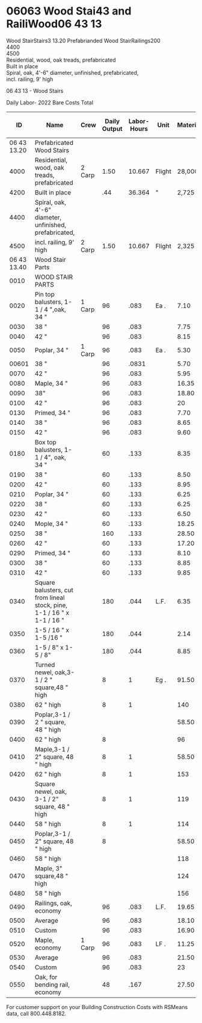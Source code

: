 # 06063 Wood Stai43 and RailiWood06 43 13

Wood StairStairs3 13.20 Prefabrianded Wood StairRailings200  
4400  
4500  
Residential, wood, oak treads, prefabricated  
Built in place  
Spiral, oak, 4'-6" diameter, unfinished, prefabricated,  
incl. railing, 9' high

06 43 13 - Wood Stairs

Daily Labor- 2022 Bare Costs Total

| ID    | Name                                                                 | Crew    | Daily Output | Labor-Hours | Unit    | Material | Labor  | Equipment | Total   | Total Incl O&P |
|-------|----------------------------------------------------------------------|---------|--------------|-------------|---------|----------|--------|-----------|---------|----------------|
| 06 43 13.20 | Prefabricated Wood Stairs                                       |         |              |             |         |          |        |           |         |                |
| 4000  | Residential, wood, oak treads, prefabricated                         | 2 Carp  | 1.50         | 10.667      | Flight  | 28,000   | 600    |           | 28,600  | 31,700         |
| 4200  | Built in place                                                       |         | .44          | 36.364      | "       | 2,725    | 2,050  |           | 4,775   | 6,050          |
| 4400  | Spiral, oak, 4'-6" diameter, unfinished, prefabricated,              |         |              |             |         |          |        |           |         |                |
| 4500  | incl. railing, 9' high                                               | 2 Carp  | 1.50         | 10.667      | Flight  | 2,325    | 6000   |           | 2,925   | 3,450          |
| 06 43 13.40 | Wood Stair Parts                                               |         |              |             |         |          |        |           |         |                |
| 0010  | WOOD STAIR PARTS                                                     |         |              |             |         |          |        |           |         |                |
| 0020  | Pin top balusters, 1-1 / 4 ",oak, 34 "                              | 1 Carp  | 96           | .083        | Ea .    | 7.10     | 4.69   |           | 11.79   | 14.            |
| 0030  | 38 "                                                                 |         | 96           | .083        |         | 7.75     | 4.69   |           | 12.44   | 15 .           |
| 0040  | 42 "                                                                 |         | 96           | .083        |         | 8.15     | 4.69   |           | 12.84   | 16             |
| 0050  | Poplar, 34 "                                                         | 1 Carp  | 96           | .083        | Ea .    | 5.30     | 4.69   |           | 9.99    | 123.           |
| 00601 | 38 "                                                                 |         | 96           | .0831       |         | 5.70     | 4.69   |           | 10.39   | 13 .           |
| 0070  | 42 "                                                                 |         | 96           | .083        |         | 5.95     | 4.69   |           | 10.64   | 13 .           |
| 0080  | Maple, 34 "                                                          |         | 96           | .083        |         | 16.35    | 4.69   |           | 21.04   | 25             |
| 0090  | 38"                                                                  |         | 96           | .083        |         | 18.80    | 4.69   |           | 23.49   | 27 .           |
| 0100  | 42 "                                                                 |         | 96           | .083        |         | 20       | 4.69   |           | 24.69   | 29 .           |
| 0130  | Primed, 34 "                                                         |         | 96           | .083        |         | 7.70     | 4.69   |           | 12.39   | 15 .           |
| 0140  | 38 "                                                                 |         | 96           | .083        |         | 8.65     | 4.69   |           | 13.34   | 16.            |
| 0150  | 42 "                                                                 |         | 96           | .083        |         | 9.60     | 4.69   |           | 14.29   | 17 .           |
| 0180  | Box top balusters, 1-1 / 4", oak, 34 "                              |         | 60           | .133        |         | 8.35     | 7.50   |           | 15.85   | 20 .           |
| 0190  | 38 "                                                                 |         | 60           | .133        |         | 8.50     | 7.50   |           | 16      | 20 .           |
| 0200  | 42 "                                                                 |         | 60           | .133        |         | 8.95     | 7.50   |           | 16.45   | 21             |
| 0210  | Poplar, 34 "                                                         |         | 60           | .133        |         | 6.25     | 7.50   |           | 13.75   | 18             |
| 0220  | 38 "                                                                 |         | 60           | .133        |         | 6.25     | 7.50   |           | 13.75   | 18             |
| 0230  | 42 "                                                                 |         | 60           | .133        |         | 6.50     | 7.50   |           | 14      | 18 .           |
| 0240  | Mople, 34  "                                                         |         | 60           | .133        |         | 18.25    | 7.50   |           | 25.75   | 31             |
| 0250  | 38 "                                                                 |         | 160          | .133        |         | 28.50    | 7.50   |           | 36      | 42 .           |
| 0260  | 42 "                                                                 |         | 60           | .133        |         | 17.20    | 7.50   |           | 24.70   | 30             |
| 0290  | Primed, 34  "                                                        |         | 60           | .133        |         | 8.10     | 7.50   |           | 15.60   | 20             |
| 0300  | 38 "                                                                 |         | 60           | .133        |         | 8.85     | 7.50   |           | 16.35   | 21             |
| 0310  | 42 "                                                                 |         | 60           | .133        |         | 9.85     | 7.50   |           | 17.35   | 22             |
| 0340  | Square balusters, cut from lineal stock, pine, 1-1 / 16 " x 1-1 / 16 "|         | 180          | .044        | L.F.    | 6.35     | 2.50   |           | 8.85    | 10 .           |
| 0350  | 1-5 / 16 " x 1-5 /16 "                                               |         | 180          | .044        |         | 2.14     | 2.50   |           | 4.64    | 6 .            |
| 0360  | 1-5 / 8" x 1-5 / 8"                                                  |         | 180          | .044        |         | 8.85     | 2.50   |           | 11.35   | 13 .           |
| 0370  | Turned newel, oak,3-1 / 2 " square,48 " high                         |         | 8            | 1           | Eg .    | 91.50    | 56.50  |           | 148     | 185            |
| 0380  | 62 " high                                                            |         | 8            | 1           |         | 140      | 56.50  |           | 196.50  | 238            |
| 0390  | Poplar,3-1 / 2 " square, 48 " high                                   |         |              |             |         | 58.50    | 56.50  |           | 115     | 148            |
| 0400  | 62 " high                                                            |         | 8            |             |         | 96       | 56.50  |           | 152.50  | 190            |
| 0410  | Maple,3-1 / 2" square, 48 " high                                     |         | 8            | 1           |         | 58.50    | 56.50  |           | 115     | 148            |
| 0420  | 62 " high                                                            |         | 8            | 1           |         | 153      | 56.50  |           | 209.50  | 252            |
| 0430  | Square newel, oak, 3-1 / 2" square, 48 " high                        |         | 8            | 1           |         | 119      | 56.50  |           | 175.50  | 215            |
| 0440  | 58 " high                                                            |         | 8            | 1           |         | 114      | 56.50  |           | 170.50  | 210            |
| 0450  | Poplar,3-1 / 2" square, 48 " high                                    |         | 8            |             |         | 58.50    | 56.50  |           | 115     | 148            |
| 0460  | 58 " high                                                            |         |              |             |         | 118      | 56.50  |           | 174.50  | 214            |
| 0470  | Maple, 3" square,48 " high                                           |         |              |             |         | 124      | 56.50  |           | 180.50  | 221            |
| 0480  | 58 " high                                                            |         |              |             |         | 156      | 56.50  |           | 212.50  | 255            |
| 0490  | Railings, oak, economy                                               |         | 96           | .083        | L.F.    | 19.65    | 4.69   |           | 24.34   | 28 .           |
| 0500  | Average                                                              |         | 96           | .083        |         | 18.10    | 4.69   |           | 22.79   | 27             |
| 0510  | Custom                                                               |         | 96           | .083        |         | 16.90    | 4.69   |           | 21.59   | 25 .           |
| 0520  | Maple, economy                                                       | 1 Carp  | 96           | .083        | LF .    | 11.25    | 4.69   |           | 15.94   | 19 .           |
| 0530  | Average                                                              |         | 96           | .083        |         | 21.50    | 4.69   |           | 26.19   | 31             |
| 0540  | Custom                                                               |         | 96           | .083        |         | 23       | 4.69   |           | 27.69   | 32 .           |
| 0550  | Oak, for bending rail, economy                                       |         | 48           | .167        |         | 27.50    | 9.40   |           | 36.90   | 44             |

For customer support on your Building Construction Costs with RSMeans data, call 800.448.8182.